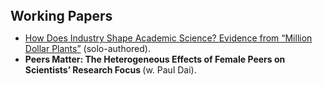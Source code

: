 <br>
<h1 id="paper"></h1>

<h2 style="margin: 30px 0px 10px;">Working Papers</h2>

<ul>

<li><span style="color:#e74d3c"><a href="https://www.dropbox.com/scl/fi/yqsnl56ym49sfki9wwfep/MDP_Xia_NBER.pdf?rlkey=iu6bowwce5a8lrt62wjb002kg&st=sjzba2sv&dl=0">How Does Industry Shape Academic Science? Evidence from “Million Dollar Plants”</a></span> (solo-authored).</li>
<li><strong>Peers Matter: The Heterogeneous Effects of Female Peers on Scientists’ Research Focus </strong> (w. Paul Dai).</li>

</ul>
